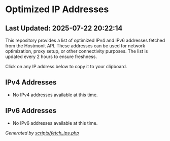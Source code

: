 # Optimized IP Addresses

## Last Updated: 2025-07-22 20:22:14

This repository provides a list of optimized IPv4 and IPv6 addresses fetched from the Hostmonit API. These addresses can be used for network optimization, proxy setup, or other connectivity purposes. The list is updated every 2 hours to ensure freshness.

Click on any IP address below to copy it to your clipboard.

<script>
function copyToClipboard(text) {
    navigator.clipboard.writeText(text).then(() => {
        alert('Copied to clipboard: ' + text);
    });
}
</script>

## IPv4 Addresses
- No IPv4 addresses available at this time.

## IPv6 Addresses
- No IPv6 addresses available at this time.

*Generated by [scripts/fetch_ips.php](scripts/fetch_ips.php)*
